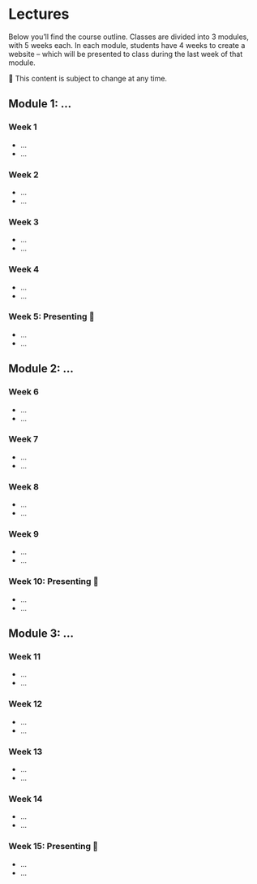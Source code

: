 <!-- {% include navigation.md %} -->

# Lectures

Below you’ll find the course outline. Classes are divided into 3 modules, with 5 weeks each. In each module, students have 4 weeks to create a website – which will be presented to class during the last week of that module.

📍 This content is subject to change at any time.

## Module 1: …

### Week 1
- …
- …

### Week 2
- …
- …

### Week 3
- …
- …

### Week 4
- …
- …

### Week 5: Presenting 🎤
- …
- …

## Module 2: …

### Week 6
- …
- …

### Week 7
- …
- …

### Week 8
- …
- …

### Week 9
- …
- …

### Week 10: Presenting 🎤
- …
- …

## Module 3: …

### Week 11
- …
- …

### Week 12
- …
- …

### Week 13
- …
- …

### Week 14
- …
- …

### Week 15: Presenting 🎤
- …
- …
